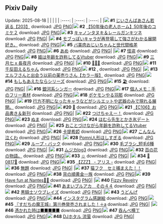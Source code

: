 ## Pixiv Daily
Update: 2025-08-18
|      |      |      |
| :----: | :----: | :----: |
|![](https://pixiv.microyu.workers.dev/c/240x480/img-master/img/2025/08/16/11/09/21/133946614_p0_master1200.jpg) **#1** [じいさんばあさん若返る【203】](https://www.pixiv.net/artworks/133946614) download: [JPG](https://pixiv.microyu.workers.dev/img-original/img/2025/08/16/11/09/21/133946614_p0.jpg) [PNG](https://pixiv.microyu.workers.dev/img-original/img/2025/08/16/11/09/21/133946614_p0.png)|![](https://pixiv.microyu.workers.dev/c/240x480/img-master/img/2025/08/16/12/00/34/133947937_p0_master1200.jpg) **#2** [【50年後の老人ホーム】50年後のコミケ２](https://www.pixiv.net/artworks/133947937) download: [JPG](https://pixiv.microyu.workers.dev/img-original/img/2025/08/16/12/00/34/133947937_p0.jpg) [PNG](https://pixiv.microyu.workers.dev/img-original/img/2025/08/16/12/00/34/133947937_p0.png)|![](https://pixiv.microyu.workers.dev/c/240x480/img-master/img/2025/08/16/00/00/19/133931484_p0_master1200.jpg) **#3** [キャノンタヌキ＆レールガンキツネ](https://www.pixiv.net/artworks/133931484) download: [JPG](https://pixiv.microyu.workers.dev/img-original/img/2025/08/16/00/00/19/133931484_p0.jpg) [PNG](https://pixiv.microyu.workers.dev/img-original/img/2025/08/16/00/00/19/133931484_p0.png)|
|![](https://pixiv.microyu.workers.dev/c/240x480/img-master/img/2025/08/16/00/23/18/133932910_p0_master1200.jpg) **#4** [モブっぽいキャラが再登場して強さがわかる展開好き。](https://www.pixiv.net/artworks/133932910) download: [JPG](https://pixiv.microyu.workers.dev/img-original/img/2025/08/16/00/23/18/133932910_p0.jpg) [PNG](https://pixiv.microyu.workers.dev/img-original/img/2025/08/16/00/23/18/133932910_p0.png)|![](https://pixiv.microyu.workers.dev/c/240x480/img-master/img/2025/08/17/00/00/27/133973491_p0_master1200.jpg) **#5** [バ美肉おじいちゃんと世代間格差](https://www.pixiv.net/artworks/133973491) download: [JPG](https://pixiv.microyu.workers.dev/img-original/img/2025/08/17/00/00/27/133973491_p0.jpg) [PNG](https://pixiv.microyu.workers.dev/img-original/img/2025/08/17/00/00/27/133973491_p0.png)|![](https://pixiv.microyu.workers.dev/c/240x480/img-master/img/2025/08/17/00/27/05/133974944_p0_master1200.jpg) **#6** [あめ](https://www.pixiv.net/artworks/133974944) download: [JPG](https://pixiv.microyu.workers.dev/img-original/img/2025/08/17/00/27/05/133974944_p0.jpg) [PNG](https://pixiv.microyu.workers.dev/img-original/img/2025/08/17/00/27/05/133974944_p0.png)|
|![](https://pixiv.microyu.workers.dev/c/240x480/img-master/img/2025/08/17/17/58/54/134000762_p0_master1200.jpg) **#7** [怪盗](https://www.pixiv.net/artworks/134000762) download: [JPG](https://pixiv.microyu.workers.dev/img-original/img/2025/08/17/17/58/54/134000762_p0.jpg) [PNG](https://pixiv.microyu.workers.dev/img-original/img/2025/08/17/17/58/54/134000762_p0.png)|![](https://pixiv.microyu.workers.dev/c/240x480/img-master/img/2025/08/16/21/19/42/133966116_p0_master1200.jpg) **#8** [姫は年齢を詐称してるVtuber](https://www.pixiv.net/artworks/133966116) download: [JPG](https://pixiv.microyu.workers.dev/img-original/img/2025/08/16/21/19/42/133966116_p0.jpg) [PNG](https://pixiv.microyu.workers.dev/img-original/img/2025/08/16/21/19/42/133966116_p0.png)|![](https://pixiv.microyu.workers.dev/c/240x480/img-master/img/2025/08/16/00/00/27/133931544_p0_master1200.jpg) **#9** [三月七 x 長夜月](https://www.pixiv.net/artworks/133931544) download: [JPG](https://pixiv.microyu.workers.dev/img-original/img/2025/08/16/00/00/27/133931544_p0.jpg) [PNG](https://pixiv.microyu.workers.dev/img-original/img/2025/08/16/00/00/27/133931544_p0.png)|
|![](https://pixiv.microyu.workers.dev/c/240x480/img-master/img/2025/08/16/14/22/06/133951738_p0_master1200.jpg) **#10** [🌈🌈🌈](https://www.pixiv.net/artworks/133951738) download: [JPG](https://pixiv.microyu.workers.dev/img-original/img/2025/08/16/14/22/06/133951738_p0.jpg) [PNG](https://pixiv.microyu.workers.dev/img-original/img/2025/08/16/14/22/06/133951738_p0.png)|![](https://pixiv.microyu.workers.dev/c/240x480/img-master/img/2025/08/16/00/02/52/133931927_p0_master1200.jpg) **#11** [千反田えるちゃん](https://www.pixiv.net/artworks/133931927) download: [JPG](https://pixiv.microyu.workers.dev/img-original/img/2025/08/16/00/02/52/133931927_p0.jpg) [PNG](https://pixiv.microyu.workers.dev/img-original/img/2025/08/16/00/02/52/133931927_p0.png)|![](https://pixiv.microyu.workers.dev/c/240x480/img-master/img/2025/08/16/12/45/01/133949197_p0_master1200.jpg) **#12** [.](https://www.pixiv.net/artworks/133949197) download: [JPG](https://pixiv.microyu.workers.dev/img-original/img/2025/08/16/12/45/01/133949197_p0.jpg) [PNG](https://pixiv.microyu.workers.dev/img-original/img/2025/08/16/12/45/01/133949197_p0.png)|
|![](https://pixiv.microyu.workers.dev/c/240x480/img-master/img/2025/08/16/00/13/48/133932504_p0_master1200.jpg) **#13** [エルフさんと出会う以前の薬売りさん【カラー版】](https://www.pixiv.net/artworks/133932504) download: [JPG](https://pixiv.microyu.workers.dev/img-original/img/2025/08/16/00/13/48/133932504_p0.jpg) [PNG](https://pixiv.microyu.workers.dev/img-original/img/2025/08/16/00/13/48/133932504_p0.png)|![](https://pixiv.microyu.workers.dev/c/240x480/img-master/img/2025/08/16/10/52/31/133946209_p0_master1200.jpg) **#14** [もしもあえたならシリーズ](https://www.pixiv.net/artworks/133946209) download: [JPG](https://pixiv.microyu.workers.dev/img-original/img/2025/08/16/10/52/31/133946209_p0.jpg) [PNG](https://pixiv.microyu.workers.dev/img-original/img/2025/08/16/10/52/31/133946209_p0.png)|![](https://pixiv.microyu.workers.dev/c/240x480/img-master/img/2025/08/17/00/32/03/133975193_p0_master1200.jpg) **#15** [🏖️](https://www.pixiv.net/artworks/133975193) download: [JPG](https://pixiv.microyu.workers.dev/img-original/img/2025/08/17/00/32/03/133975193_p0.jpg) [PNG](https://pixiv.microyu.workers.dev/img-original/img/2025/08/17/00/32/03/133975193_p0.png)|
|![](https://pixiv.microyu.workers.dev/c/240x480/img-master/img/2025/08/17/15/55/31/133996600_p0_master1200.jpg) **#16** [銀河系シンガー](https://www.pixiv.net/artworks/133996600) download: [JPG](https://pixiv.microyu.workers.dev/img-original/img/2025/08/17/15/55/31/133996600_p0.jpg) [PNG](https://pixiv.microyu.workers.dev/img-original/img/2025/08/17/15/55/31/133996600_p0.png)|![](https://pixiv.microyu.workers.dev/c/240x480/img-master/img/2025/08/16/06/00/14/133940330_p0_master1200.jpg) **#17** [個人メモ：手のフリー素材](https://www.pixiv.net/artworks/133940330) download: [JPG](https://pixiv.microyu.workers.dev/img-original/img/2025/08/16/06/00/14/133940330_p0.jpg) [PNG](https://pixiv.microyu.workers.dev/img-original/img/2025/08/16/06/00/14/133940330_p0.png)|![](https://pixiv.microyu.workers.dev/c/240x480/img-master/img/2025/08/16/06/06/30/133940457_p0_master1200.jpg) **#18** [ポケモンやる羽那](https://www.pixiv.net/artworks/133940457) download: [JPG](https://pixiv.microyu.workers.dev/img-original/img/2025/08/16/06/06/30/133940457_p0.jpg) [PNG](https://pixiv.microyu.workers.dev/img-original/img/2025/08/16/06/06/30/133940457_p0.png)|
|![](https://pixiv.microyu.workers.dev/c/240x480/img-master/img/2025/08/17/07/38/38/133983980_p0_master1200.jpg) **#19** [行方不明になったキャラなどがシルエットや武器のみで現れる展開。](https://www.pixiv.net/artworks/133983980) download: [JPG](https://pixiv.microyu.workers.dev/img-original/img/2025/08/17/07/38/38/133983980_p0.jpg) [PNG](https://pixiv.microyu.workers.dev/img-original/img/2025/08/17/07/38/38/133983980_p0.png)|![](https://pixiv.microyu.workers.dev/c/240x480/img-master/img/2025/08/16/00/00/10/133931396_p0_master1200.jpg) **#20** [🎇](https://www.pixiv.net/artworks/133931396) download: [JPG](https://pixiv.microyu.workers.dev/img-original/img/2025/08/16/00/00/10/133931396_p0.jpg) [PNG](https://pixiv.microyu.workers.dev/img-original/img/2025/08/16/00/00/10/133931396_p0.png)|![](https://pixiv.microyu.workers.dev/c/240x480/img-master/img/2025/08/16/10/08/47/133945201_p0_master1200.jpg) **#21** [【C106】お品書き＆新刊](https://www.pixiv.net/artworks/133945201) download: [JPG](https://pixiv.microyu.workers.dev/img-original/img/2025/08/16/10/08/47/133945201_p0.jpg) [PNG](https://pixiv.microyu.workers.dev/img-original/img/2025/08/16/10/08/47/133945201_p0.png)|
|![](https://pixiv.microyu.workers.dev/c/240x480/img-master/img/2025/08/16/00/00/16/133931457_p0_master1200.jpg) **#22** [つけちゃえー！](https://www.pixiv.net/artworks/133931457) download: [JPG](https://pixiv.microyu.workers.dev/img-original/img/2025/08/16/00/00/16/133931457_p0.jpg) [PNG](https://pixiv.microyu.workers.dev/img-original/img/2025/08/16/00/00/16/133931457_p0.png)|![](https://pixiv.microyu.workers.dev/c/240x480/img-master/img/2025/08/17/11/11/58/133988587_p0_master1200.jpg) **#23** [ぬま](https://www.pixiv.net/artworks/133988587) download: [JPG](https://pixiv.microyu.workers.dev/img-original/img/2025/08/17/11/11/58/133988587_p0.jpg) [PNG](https://pixiv.microyu.workers.dev/img-original/img/2025/08/17/11/11/58/133988587_p0.png)|![](https://pixiv.microyu.workers.dev/c/240x480/img-master/img/2025/08/17/21/17/52/134009614_p0_master1200.jpg) **#24** [ほむら先生とかき氷デート](https://www.pixiv.net/artworks/134009614) download: [JPG](https://pixiv.microyu.workers.dev/img-original/img/2025/08/17/21/17/52/134009614_p0.jpg) [PNG](https://pixiv.microyu.workers.dev/img-original/img/2025/08/17/21/17/52/134009614_p0.png)|
|![](https://pixiv.microyu.workers.dev/c/240x480/img-master/img/2025/08/17/21/41/15/134010736_p0_master1200.jpg) **#25** [おことづけながら年齢を詐称してるVtuber](https://www.pixiv.net/artworks/134010736) download: [JPG](https://pixiv.microyu.workers.dev/img-original/img/2025/08/17/21/41/15/134010736_p0.jpg) [PNG](https://pixiv.microyu.workers.dev/img-original/img/2025/08/17/21/41/15/134010736_p0.png)|![](https://pixiv.microyu.workers.dev/c/240x480/img-master/img/2025/08/16/18/12/08/133958009_p0_master1200.jpg) **#26** [卡提希婭](https://www.pixiv.net/artworks/133958009) download: [JPG](https://pixiv.microyu.workers.dev/img-original/img/2025/08/16/18/12/08/133958009_p0.jpg) [PNG](https://pixiv.microyu.workers.dev/img-original/img/2025/08/16/18/12/08/133958009_p0.png)|![](https://pixiv.microyu.workers.dev/c/240x480/img-master/img/2025/08/17/00/00/34/133973524_p0_master1200.jpg) **#27** [こんなん泣くわ](https://www.pixiv.net/artworks/133973524) download: [JPG](https://pixiv.microyu.workers.dev/img-original/img/2025/08/17/00/00/34/133973524_p0.jpg) [PNG](https://pixiv.microyu.workers.dev/img-original/img/2025/08/17/00/00/34/133973524_p0.png)|
|![](https://pixiv.microyu.workers.dev/c/240x480/img-master/img/2025/08/16/12/18/42/133948475_p0_master1200.jpg) **#28** [Pomni人形ほしすぎる](https://www.pixiv.net/artworks/133948475) download: [JPG](https://pixiv.microyu.workers.dev/img-original/img/2025/08/16/12/18/42/133948475_p0.jpg) [PNG](https://pixiv.microyu.workers.dev/img-original/img/2025/08/16/12/18/42/133948475_p0.png)|![](https://pixiv.microyu.workers.dev/c/240x480/img-master/img/2025/08/16/15/03/50/133952855_p0_master1200.jpg) **#29** [ループ・バック](https://www.pixiv.net/artworks/133952855) download: [JPG](https://pixiv.microyu.workers.dev/img-original/img/2025/08/16/15/03/50/133952855_p0.jpg) [PNG](https://pixiv.microyu.workers.dev/img-original/img/2025/08/16/15/03/50/133952855_p0.png)|![](https://pixiv.microyu.workers.dev/c/240x480/img-master/img/2025/08/17/06/00/18/133982431_p0_master1200.jpg) **#30** [毛ブラシ_短毛6種](https://www.pixiv.net/artworks/133982431) download: [JPG](https://pixiv.microyu.workers.dev/img-original/img/2025/08/17/06/00/18/133982431_p0.jpg) [PNG](https://pixiv.microyu.workers.dev/img-original/img/2025/08/17/06/00/18/133982431_p0.png)|
|![](https://pixiv.microyu.workers.dev/c/240x480/img-master/img/2025/08/17/18/20/11/134001799_p0_master1200.jpg) **#31** [ムジカlog3](https://www.pixiv.net/artworks/134001799) download: [JPG](https://pixiv.microyu.workers.dev/img-original/img/2025/08/17/18/20/11/134001799_p0.jpg) [PNG](https://pixiv.microyu.workers.dev/img-original/img/2025/08/17/18/20/11/134001799_p0.png)|![](https://pixiv.microyu.workers.dev/c/240x480/img-master/img/2025/08/16/18/58/52/133960189_p0_master1200.jpg) **#32** [百の花の物語。](https://www.pixiv.net/artworks/133960189) download: [JPG](https://pixiv.microyu.workers.dev/img-original/img/2025/08/16/18/58/52/133960189_p0.jpg) [PNG](https://pixiv.microyu.workers.dev/img-original/img/2025/08/16/18/58/52/133960189_p0.png)|![](https://pixiv.microyu.workers.dev/c/240x480/img-master/img/2025/08/17/05/47/25/133982176_p0_master1200.jpg) **#33** [☺](https://www.pixiv.net/artworks/133982176) download: [JPG](https://pixiv.microyu.workers.dev/img-original/img/2025/08/17/05/47/25/133982176_p0.jpg) [PNG](https://pixiv.microyu.workers.dev/img-original/img/2025/08/17/05/47/25/133982176_p0.png)|
|![](https://pixiv.microyu.workers.dev/c/240x480/img-master/img/2025/08/17/00/51/53/133975945_p0_master1200.jpg) **#34** [🎂0817🎂](https://www.pixiv.net/artworks/133975945) download: [JPG](https://pixiv.microyu.workers.dev/img-original/img/2025/08/17/00/51/53/133975945_p0.jpg) [PNG](https://pixiv.microyu.workers.dev/img-original/img/2025/08/17/00/51/53/133975945_p0.png)|![](https://pixiv.microyu.workers.dev/c/240x480/img-master/img/2025/08/16/11/10/06/133946631_p0_master1200.jpg) **#35** [【ZZZ】 -  アリス  -](https://www.pixiv.net/artworks/133946631) download: [JPG](https://pixiv.microyu.workers.dev/img-original/img/2025/08/16/11/10/06/133946631_p0.jpg) [PNG](https://pixiv.microyu.workers.dev/img-original/img/2025/08/16/11/10/06/133946631_p0.png)|![](https://pixiv.microyu.workers.dev/c/240x480/img-master/img/2025/08/17/12/51/45/133991472_p0_master1200.jpg) **#36** [無題](https://www.pixiv.net/artworks/133991472) download: [JPG](https://pixiv.microyu.workers.dev/img-original/img/2025/08/17/12/51/45/133991472_p0.jpg) [PNG](https://pixiv.microyu.workers.dev/img-original/img/2025/08/17/12/51/45/133991472_p0.png)|
|![](https://pixiv.microyu.workers.dev/c/240x480/img-master/img/2025/08/16/00/30/01/133933207_p0_master1200.jpg) **#37** [猫フク　セミ捕まえた！！](https://www.pixiv.net/artworks/133933207) download: [JPG](https://pixiv.microyu.workers.dev/img-original/img/2025/08/16/00/30/01/133933207_p0.jpg) [PNG](https://pixiv.microyu.workers.dev/img-original/img/2025/08/16/00/30/01/133933207_p0.png)|![](https://pixiv.microyu.workers.dev/c/240x480/img-master/img/2025/08/16/00/00/31/133931567_p0_master1200.jpg) **#38** [背の順黄金一族](https://www.pixiv.net/artworks/133931567) download: [JPG](https://pixiv.microyu.workers.dev/img-original/img/2025/08/16/00/00/31/133931567_p0.jpg) [PNG](https://pixiv.microyu.workers.dev/img-original/img/2025/08/16/00/00/31/133931567_p0.png)|![](https://pixiv.microyu.workers.dev/c/240x480/img-master/img/2025/08/17/16/52/53/133998503_p0_master1200.jpg) **#39** [Have fun at Nantes🚢🚢](https://www.pixiv.net/artworks/133998503) download: [JPG](https://pixiv.microyu.workers.dev/img-original/img/2025/08/17/16/52/53/133998503_p0.jpg) [PNG](https://pixiv.microyu.workers.dev/img-original/img/2025/08/17/16/52/53/133998503_p0.png)|
|![](https://pixiv.microyu.workers.dev/c/240x480/img-master/img/2025/08/17/01/07/35/133976527_p0_master1200.jpg) **#40** [Fizzy Revelry](https://www.pixiv.net/artworks/133976527) download: [JPG](https://pixiv.microyu.workers.dev/img-original/img/2025/08/17/01/07/35/133976527_p0.jpg) [PNG](https://pixiv.microyu.workers.dev/img-original/img/2025/08/17/01/07/35/133976527_p0.png)|![](https://pixiv.microyu.workers.dev/c/240x480/img-master/img/2025/08/16/00/00/12/133931423_p0_master1200.jpg) **#41** [あまいブルアカ　その４４](https://www.pixiv.net/artworks/133931423) download: [JPG](https://pixiv.microyu.workers.dev/img-original/img/2025/08/16/00/00/12/133931423_p0.jpg) [PNG](https://pixiv.microyu.workers.dev/img-original/img/2025/08/16/00/00/12/133931423_p0.png)|![](https://pixiv.microyu.workers.dev/c/240x480/img-master/img/2025/08/16/17/16/20/133956593_p0_master1200.jpg) **#42** [黒騎士ソウブレイズ](https://www.pixiv.net/artworks/133956593) download: [JPG](https://pixiv.microyu.workers.dev/img-original/img/2025/08/16/17/16/20/133956593_p0.jpg) [PNG](https://pixiv.microyu.workers.dev/img-original/img/2025/08/16/17/16/20/133956593_p0.png)|
|![](https://pixiv.microyu.workers.dev/c/240x480/img-master/img/2025/08/17/04/13/57/133980795_p0_master1200.jpg) **#43** [うどんげ](https://www.pixiv.net/artworks/133980795) download: [JPG](https://pixiv.microyu.workers.dev/img-original/img/2025/08/17/04/13/57/133980795_p0.jpg) [PNG](https://pixiv.microyu.workers.dev/img-original/img/2025/08/17/04/13/57/133980795_p0.png)|![](https://pixiv.microyu.workers.dev/c/240x480/img-master/img/2025/08/17/20/28/24/134007042_p0_master1200.jpg) **#44** [インスタグラム感謝絵](https://www.pixiv.net/artworks/134007042) download: [JPG](https://pixiv.microyu.workers.dev/img-original/img/2025/08/17/20/28/24/134007042_p0.jpg) [PNG](https://pixiv.microyu.workers.dev/img-original/img/2025/08/17/20/28/24/134007042_p0.png)|![](https://pixiv.microyu.workers.dev/c/240x480/img-master/img/2025/08/16/08/05/27/133942566_p0_master1200.jpg) **#45** [『すだちの魔王城』第⑪巻発売されました！＋a](https://www.pixiv.net/artworks/133942566) download: [JPG](https://pixiv.microyu.workers.dev/img-original/img/2025/08/16/08/05/27/133942566_p0.jpg) [PNG](https://pixiv.microyu.workers.dev/img-original/img/2025/08/16/08/05/27/133942566_p0.png)|
|![](https://pixiv.microyu.workers.dev/c/240x480/img-master/img/2025/08/16/17/23/01/133956795_p0_master1200.jpg) **#46** [憑かれた時は■■■■■](https://www.pixiv.net/artworks/133956795) download: [JPG](https://pixiv.microyu.workers.dev/img-original/img/2025/08/16/17/23/01/133956795_p0.jpg) [PNG](https://pixiv.microyu.workers.dev/img-original/img/2025/08/16/17/23/01/133956795_p0.png)|![](https://pixiv.microyu.workers.dev/c/240x480/img-master/img/2025/08/17/11/13/28/133988624_p0_master1200.jpg) **#47** [呑んべ横丁](https://www.pixiv.net/artworks/133988624) download: [JPG](https://pixiv.microyu.workers.dev/img-original/img/2025/08/17/11/13/28/133988624_p0.jpg) [PNG](https://pixiv.microyu.workers.dev/img-original/img/2025/08/17/11/13/28/133988624_p0.png)|![](https://pixiv.microyu.workers.dev/c/240x480/img-master/img/2025/08/16/11/40/45/133947317_p0_master1200.jpg) **#48** [DJホタル 流萤](https://www.pixiv.net/artworks/133947317) download: [JPG](https://pixiv.microyu.workers.dev/img-original/img/2025/08/16/11/40/45/133947317_p0.jpg) [PNG](https://pixiv.microyu.workers.dev/img-original/img/2025/08/16/11/40/45/133947317_p0.png)|
